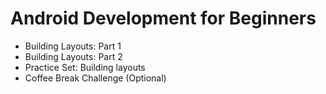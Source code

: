 # Android Development for Beginners
- Building Layouts: Part 1
- Building Layouts: Part 2
- Practice Set: Building layouts
- Coffee Break Challenge (Optional)
